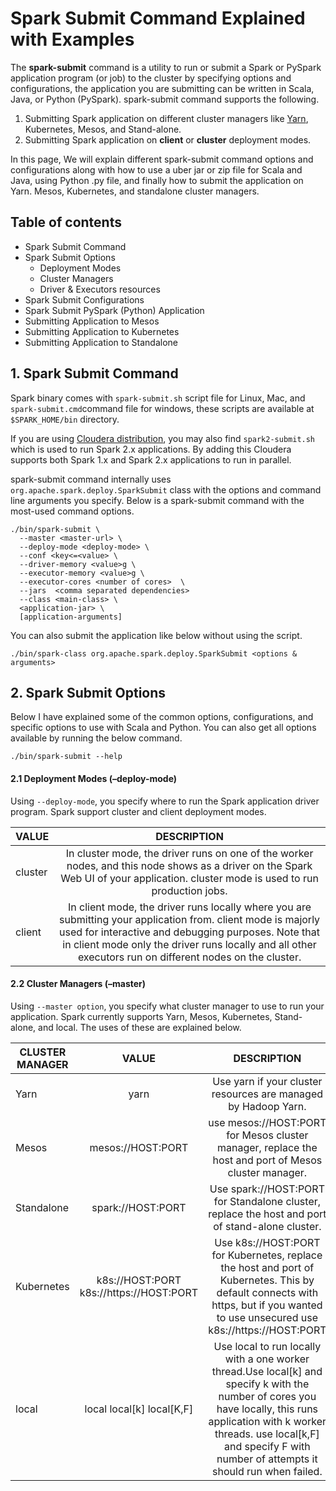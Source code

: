 # Spark Submit Command Explained with Examples

The **spark-submit** command is a utility to run or submit a Spark or PySpark application program (or job) to the cluster by specifying options and configurations, the application you are submitting can be written in Scala, Java, or Python (PySpark). spark-submit command supports the following.

1. Submitting Spark application on different cluster managers like [Yarn](https://sparkbyexamples.com/spark/spark-setup-on-hadoop-yarn/), Kubernetes, Mesos, and Stand-alone.
2. Submitting Spark application on **client** or **cluster** deployment modes.

In this page, We will explain different spark-submit command options and configurations along with how to use a uber jar or zip file for Scala and Java, using Python .py file, and finally how to submit the application on Yarn. Mesos, Kubernetes, and standalone cluster managers.

## Table of contents
- Spark Submit Command
- Spark Submit Options
  - Deployment Modes
  - Cluster Managers
  - Driver & Executors resources
- Spark Submit Configurations
- Spark Submit PySpark (Python) Application
- Submitting Application to Mesos
- Submitting Application to Kubernetes
- Submitting Application to Standalone

## 1. Spark Submit Command

Spark binary comes with ```spark-submit.sh``` script file for Linux, Mac, and ```spark-submit.cmd```command file for windows, these scripts are available at ```$SPARK_HOME/bin``` directory.

If you are using [Cloudera distribution](https://www.cloudera.com/downloads/cdh.html), you may also find ```spark2-submit.sh``` which is used to run Spark 2.x applications. By adding this Cloudera supports both Spark 1.x and Spark 2.x applications to run in parallel.

spark-submit command internally uses ```org.apache.spark.deploy.SparkSubmit``` class with the options and command line arguments you specify.
Below is a spark-submit command with the most-used command options.
```
./bin/spark-submit \
  --master <master-url> \
  --deploy-mode <deploy-mode> \
  --conf <key<=<value> \
  --driver-memory <value>g \
  --executor-memory <value>g \
  --executor-cores <number of cores>  \
  --jars  <comma separated dependencies>
  --class <main-class> \
  <application-jar> \
  [application-arguments]
 ```
 You can also submit the application like below without using the script.
 
 ```
 ./bin/spark-class org.apache.spark.deploy.SparkSubmit <options & arguments>
 ```
 ## 2. Spark Submit Options
 
 Below I have explained some of the common options, configurations, and specific options to use with Scala and Python. You can also get all options available by running the below command.

```./bin/spark-submit --help```
#### 2.1 Deployment Modes (–deploy-mode)
Using ```--deploy-mode```, you specify where to run the Spark application driver program. Spark support cluster and client deployment modes.

| VALUE        | DESCRIPTION |
| -------------|:-----------:|
| cluster      |In cluster mode, the driver runs on one of the worker nodes, and this node shows as a driver on the Spark Web UI of your application. cluster mode is used to run production jobs.|
| client       | In client mode, the driver runs locally where you are submitting your application from. client mode is majorly used for interactive and debugging purposes. Note that in client mode only the driver runs locally and all other executors run on different nodes on the cluster.|        

#### 2.2 Cluster Managers (–master)

Using ```--master option```, you specify what cluster manager to use to run your application. Spark currently supports Yarn, Mesos, Kubernetes, Stand-alone, and local. The uses of these are explained below.

| CLUSTER MANAGER |  VALUE   | DESCRIPTION |
| ----------------|:--------:|:-----------:|
| Yarn            | yarn|Use yarn if your cluster resources are managed by Hadoop Yarn.|
| Mesos           | mesos://HOST:PORT|use mesos://HOST:PORT for Mesos cluster manager, replace the host and port of Mesos cluster manager.|
| Standalone      | spark://HOST:PORT|Use spark://HOST:PORT for Standalone cluster, replace the host and port of stand-alone cluster.|
| Kubernetes      | k8s://HOST:PORT k8s://https://HOST:PORT| Use k8s://HOST:PORT for Kubernetes, replace the host and port of Kubernetes. This by default connects with https, but if you wanted to use unsecured use k8s://https://HOST:PORT|                    
| local           |local local[k] local[K,F] | Use local to run locally with a one worker thread.Use local[k] and specify k with the number of cores you have locally, this runs application with k worker threads. use local[k,F] and specify F with number of attempts it should run when failed.|
                    
